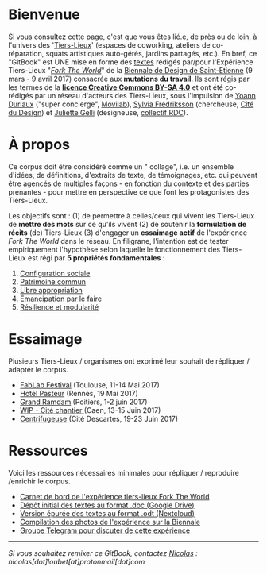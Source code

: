 # Bienvenue

Si vous consultez cette page, c'est que vous êtes lié.e, de près ou de loin, à l'univers des '[Tiers-Lieux](http://movilab.org/index.php?title=Définition_des_Tiers_Lieux)' (espaces de coworking, ateliers de co-réparation,  squats artistiques auto-gérés, jardins partagés, etc.). En bref, ce "GitBook" est UNE mise en forme des [textes](https://docs.google.com/document/u/1/d/11zSChvogyU0hkYCUwIkYdCknmw7_u45503250YfT71U/edit?ts=58861959) rédigés par/pour l'Expérience Tiers-Lieux "[_Fork The World_](https://archive.is/gkBhw)" de la [Biennale de Design de Saint-Etienne](http://www.biennale-design.com/saint-etienne/2017/fr/home/) (9 mars - 9 avril 2017) consacrée aux **mutations du travail**. Ils sont régis par les termes de la [**licence Creative Commons BY-SA 4.0**](https://creativecommons.org/licenses/by-sa/4.0/) et ont été co-rédigés par un réseau d'acteurs des Tiers-Lieux, sous l'impulsion de [Yoann Duriaux](http://www.yoann-duriaux.fr/) ("super concierge", [Movilab](http://movilab.org)),  [Sylvia Fredriksson](https://www.sylviafredriksson.net/) (chercheuse, [Cité du Design](http://www.citedudesign.com/fr/la-recherche/)) et [Juliette Gelli](http://juliettegelli.fr/Juliette-Gelli) (designeuse, [collectif RDC](https://vimeo.com/200720088)).

# À propos

Ce corpus doit être considéré comme un " collage", i.e.  un ensemble d'idées,  de définitions, d'extraits de texte, de témoignages, etc. qui peuvent être agencés de multiples façons - en fonction du contexte et des parties prenantes - pour mettre en perspective ce que font les protagonistes des Tiers-Lieux.

Les objectifs sont : (1) de permettre à celles/ceux qui vivent les Tiers-Lieux de **mettre des mots** sur ce qu'ils vivent (2) de soutenir la **formulation de récits** (de) Tiers-Lieux (3) d'engager un **essaimage actif** de l'expérience _Fork The World_ dans le réseau. En filigrane, l'intention est de tester empiriquement l'hypothèse selon laquelle le fonctionnement des Tiers-Lieux est régi par **5 propriétés fondamentales** :

1. [Configuration sociale](https://nicolasloubet.gitbooks.io/fork-the-world/content/principes/configuration-sociale.html)
2. [Patrimoine commun](https://nicolasloubet.gitbooks.io/fork-the-world/content/principes/patrimoine-commun.html)
3. [Libre appropriation](https://nicolasloubet.gitbooks.io/fork-the-world/content/libre-appropriation.html)
4. [Émancipation par le faire](https://nicolasloubet.gitbooks.io/fork-the-world/content/emancipation-par-le-faire.html)
5. [Résilience et modularité](https://nicolasloubet.gitbooks.io/fork-the-world/content/resilience-et-modularite.html)

# Essaimage

Plusieurs Tiers-Lieux / organismes ont exprimé leur souhait de répliquer / adapter le corpus.

* [FabLab Festival](https://www.gitbook.com/book/nicolasloubet/fork-the-world/edit#) (Toulouse, 11-14 Mai 2017)
* [Hotel Pasteur](https://www.gitbook.com/book/nicolasloubet/fork-the-world/edit#) (Rennes, 19 Mai 2017)
* [Grand Ramdam](http://grandramdam.net) (Poitiers, 1-2 juin 2017)
* [WIP - Cité chantier ](http://le-wip.com)(Caen, 13-15 Juin 2017)
* [Centrifugeuse](https://www.gitbook.com/book/nicolasloubet/fork-the-world/edit#) (Cité Descartes, 19-23 Juin 2017)

# Ressources

Voici les ressources nécessaires minimales pour répliquer / reproduire /enrichir le corpus.

* [Carnet de bord de l'expérience tiers-lieux Fork The World](http://frama.link/BiennaleDesign17-ForkTheWorld)
* [Dépôt initial des textes au format .doc (Google Drive)](https://frama.link/BiennaleDesign17-ForkTheWorld-Expo)
* [Version épurée des textes au format .odt (Nextcloud)](https://frama.link/BiennaleDesign17-ForkTheWorld-Archive)
* [Compilation des photos de l'expérience sur la Biennale](https://www.sharypic.com/yii1053jns2jfnd6/all)
* [Groupe Telegram pour discuter de cette expérience](https://telegram.me/forktheworld)

---

_Si vous souhaitez remixer ce GitBook, contactez [_Nicolas_](https://github.com/nicolasloubet) : nicolas[dot]loubet[at]protonmail[dot]com_


